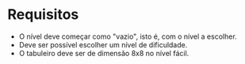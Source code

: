 # Requisitos 

- O nível deve começar como "vazio", isto é, com o nível a escolher.
- Deve ser possível escolher um nível de dificuldade.
- O tabuleiro deve ser de dimensão 8x8 no nível fácil.